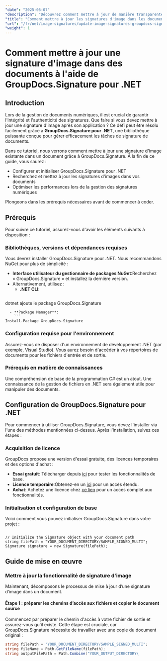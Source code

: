 ```yaml
---
"date": "2025-05-07"
"description": "Découvrez comment mettre à jour de manière transparente les signatures d’image dans les documents à l’aide de GroupDocs.Signature pour .NET avec ce guide complet."
"title": "Comment mettre à jour les signatures d'image dans les documents à l'aide de GroupDocs.Signature pour .NET – Guide étape par étape"
"url": "/fr/net/image-signatures/update-image-signatures-groupdocs-signature-dotnet/"
"weight": 1
---
```


# Comment mettre à jour une signature d'image dans des documents à l'aide de GroupDocs.Signature pour .NET

## Introduction

Lors de la gestion de documents numériques, il est crucial de garantir l'intégrité et l'authenticité des signatures. Que faire si vous devez mettre à jour une signature d'image après son application ? Ce défi peut être résolu facilement grâce à **GroupDocs.Signature pour .NET**, une bibliothèque puissante conçue pour gérer efficacement les tâches de signature de documents.

Dans ce tutoriel, nous verrons comment mettre à jour une signature d'image existante dans un document grâce à GroupDocs.Signature. À la fin de ce guide, vous saurez :
- Configurer et initialiser GroupDocs.Signature pour .NET
- Recherchez et mettez à jour les signatures d'images dans vos documents
- Optimiser les performances lors de la gestion des signatures numériques

Plongeons dans les prérequis nécessaires avant de commencer à coder.

## Prérequis

Pour suivre ce tutoriel, assurez-vous d'avoir les éléments suivants à disposition :

### Bibliothèques, versions et dépendances requises
Vous devrez installer GroupDocs.Signature pour .NET. Nous recommandons NuGet pour plus de simplicité :
- **Interface utilisateur du gestionnaire de packages NuGet**:Recherchez « GroupDocs.Signature » et installez la dernière version.
- Alternativement, utilisez :
  - **.NET CLI**:
    ```
dotnet ajoute le package GroupDocs.Signature
```
  - **Package Manager**:
    ```
Install-Package GroupDocs.Signature
```

### Configuration requise pour l'environnement
Assurez-vous de disposer d'un environnement de développement .NET (par exemple, Visual Studio). Vous aurez besoin d'accéder à vos répertoires de documents pour les fichiers d'entrée et de sortie.

### Prérequis en matière de connaissances
Une compréhension de base de la programmation C# est un atout. Une connaissance de la gestion de fichiers en .NET sera également utile pour manipuler des documents.

## Configuration de GroupDocs.Signature pour .NET

Pour commencer à utiliser GroupDocs.Signature, vous devez l'installer via l'une des méthodes mentionnées ci-dessus. Après l'installation, suivez ces étapes :

### Acquisition de licence
GroupDocs propose une version d'essai gratuite, des licences temporaires et des options d'achat :
- **Essai gratuit**: Télécharger depuis [ici](https://releases.groupdocs.com/signature/net/) pour tester les fonctionnalités de base.
- **Licence temporaire**:Obtenez-en un [ici](https://purchase.groupdocs.com/temporary-license/) pour un accès étendu.
- **Achat**: Achetez une licence chez [ce lien](https://purchase.groupdocs.com/buy) pour un accès complet aux fonctionnalités.

### Initialisation et configuration de base
Voici comment vous pouvez initialiser GroupDocs.Signature dans votre projet :

```csharp\using GroupDocs.Signature;

// Initialize the Signature object with your document path
string filePath = "YOUR_DOCUMENT_DIRECTORY/SAMPLE_SIGNED_MULTI";
Signature signature = new Signature(filePath);
```

## Guide de mise en œuvre

### Mettre à jour la fonctionnalité de signature d'image

Maintenant, décomposons le processus de mise à jour d’une signature d’image dans un document.

#### Étape 1 : préparer les chemins d’accès aux fichiers et copier le document source

Commencez par préparer le chemin d'accès à votre fichier de sortie et assurez-vous qu'il existe. Cette étape est cruciale, car GroupDocs.Signature nécessite de travailler avec une copie du document original :

```csharp
string filePath = "YOUR_DOCUMENT_DIRECTORY/SAMPLE_SIGNED_MULTI";
string fileName = Path.GetFileName(filePath);
string outputFilePath = Path.Combine("YOUR_OUTPUT_DIRECTORY\